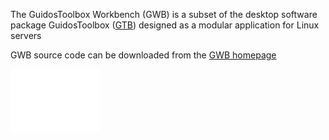 The GuidosToolbox Workbench (GWB) is a subset of the desktop software package GuidosToolbox ([GTB](https://forest.jrc.ec.europa.eu/en/activities/lpa/gtb/)) designed as a modular application for Linux servers
  
GWB source code can be downloaded from the [GWB homepage](https://forest.jrc.ec.europa.eu/en/activities/lpa/gwb/)

<a href = "https://ec.europa.eu/info/index_en">
    <img
        src="https://raw.githubusercontent.com/12rambau/gwb/master/utils/ce_en_white.png" 
        alt="Commission europeene" 
        height="100" 
        class="ma-3"
    />
</a>